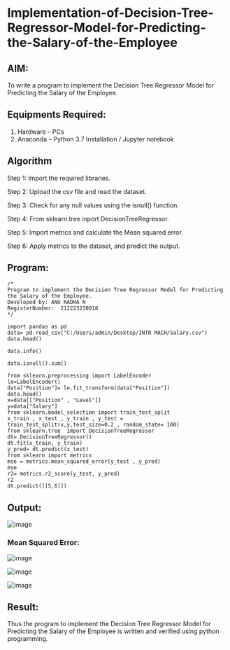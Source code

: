 # Implementation-of-Decision-Tree-Regressor-Model-for-Predicting-the-Salary-of-the-Employee

## AIM:
To write a program to implement the Decision Tree Regressor Model for Predicting the Salary of the Employee.

## Equipments Required:
1. Hardware – PCs
2. Anaconda – Python 3.7 Installation / Jupyter notebook

## Algorithm
Step 1: Import the required libraries.

Step 2: Upload the csv file and read the dataset.

Step 3: Check for any null values using the isnull() function.

Step 4: From sklearn.tree inport DecisionTreeRegressor.

Step 5: Import metrics and calculate the Mean squared error.

Step 6: Apply metrics to the dataset, and predict the output.
## Program:
```
/*
Program to implement the Decision Tree Regressor Model for Predicting the Salary of the Employee.
Developed by: ANU RADHA N
RegisterNumber:  212223230018
*/
```

```
import pandas as pd
data= pd.read_csv("C:/Users/admin/Desktop/INTR MACH/Salary.csv")
data.head()

data.info()

data.isnull().sum()

from sklearn.preprocessing import LabelEncoder
le=LabelEncoder()
data["Position"]= le.fit_transform(data["Position"])
data.head()
x=data[["Position" , "Level"]]
y=data["Salary"]
from sklearn.model_selection import train_test_split
x_train , x_test , y_train , y_test = train_test_split(x,y,test_size=0.2 , random_state= 100)
from sklearn.tree  import DecisionTreeRegressor
dt= DecisionTreeRegressor()
dt.fit(x_train, y_train)
y_pred= dt.predict(x_test)
from sklearn import metrics
mse = metrics.mean_squared_error(y_test , y_pred)
mse
r2= metrics.r2_score(y_test, y_pred)
r2
dt.predict([[5,6]])

```

## Output:

![image](https://github.com/user-attachments/assets/6730d1dc-4ed0-433e-bfb8-8f3fa176819d)
### Mean Squared Error:

![image](https://github.com/user-attachments/assets/94a419ed-01af-46e2-accf-6369ab566bcd)


![image](https://github.com/user-attachments/assets/5f9e0fa5-a67f-4a04-959d-8f70a0df96de)

![image](https://github.com/user-attachments/assets/6b36bf19-bee4-4491-8029-c6407e947feb)


## Result:
Thus the program to implement the Decision Tree Regressor Model for Predicting the Salary of the Employee is written and verified using python programming.
